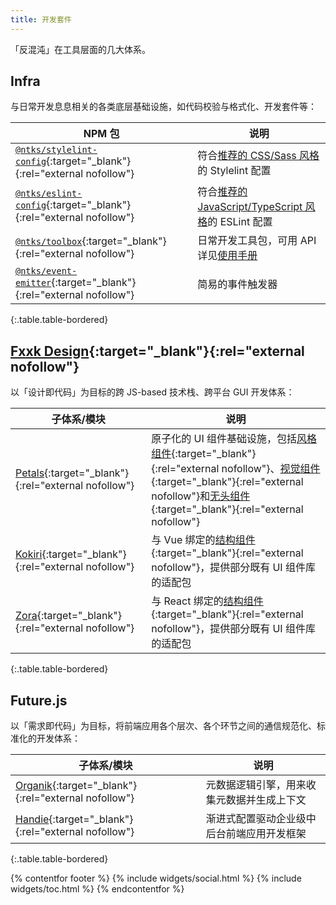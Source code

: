 ```yaml
---
title: 开发套件
---
```


「反混沌」在工具层面的几大体系。

## Infra

与日常开发息息相关的各类底层基础设施，如代码校验与格式化、开发套件等：

| NPM 包 | 说明 |
| --- | --- |
| [`@ntks/stylelint-config`](https://www.npmjs.com/package/@ntks/stylelint-config){:target="_blank"}{:rel="external nofollow"} | 符合[推荐的 CSS/Sass 风格](/guides/coding-style/html-and-css/)的 Stylelint 配置 |
| [`@ntks/eslint-config`](https://www.npmjs.com/package/@ntks/eslint-config){:target="_blank"}{:rel="external nofollow"} | 符合[推荐的 JavaScript/TypeScript 风格](/guides/coding-style/javascript/)的 ESLint 配置 |
| [`@ntks/toolbox`](https://www.npmjs.com/package/@ntks/toolbox){:target="_blank"}{:rel="external nofollow"} | 日常开发工具包，可用 API 详见[使用手册](/projects/toolbox/) |
| [`@ntks/event-emitter`](https://www.npmjs.com/package/@ntks/event-emitter){:target="_blank"}{:rel="external nofollow"} | 简易的事件触发器 |
{:.table.table-bordered}

## [Fxxk Design](https://fxxk.design/){:target="_blank"}{:rel="external nofollow"}

以「设计即代码」为目标的跨 JS-based 技术栈、跨平台 GUI 开发体系：

| 子体系/模块 | 说明 |
| --- | --- |
| [Petals](https://petals.fxxk.design/){:target="_blank"}{:rel="external nofollow"} | 原子化的 UI 组件基础设施，包括[风格组件](https://ourai.ws/posts/the-system-of-frontend-ui-components/#section-1){:target="_blank"}{:rel="external nofollow"}、[视觉组件](https://ourai.ws/posts/the-system-of-frontend-ui-components/#section-2){:target="_blank"}{:rel="external nofollow"}和[无头组件](https://ourai.ws/posts/the-system-of-frontend-ui-components/#section-3){:target="_blank"}{:rel="external nofollow"} |
| [Kokiri](https://github.com/kokiri-ui){:target="_blank"}{:rel="external nofollow"} | 与 Vue 绑定的[结构组件](https://ourai.ws/posts/the-system-of-frontend-ui-components/#section-4){:target="_blank"}{:rel="external nofollow"}，提供部分既有 UI 组件库的适配包 |
| [Zora](https://github.com/zora-ui){:target="_blank"}{:rel="external nofollow"} | 与 React 绑定的[结构组件](https://ourai.ws/posts/the-system-of-frontend-ui-components/#section-4){:target="_blank"}{:rel="external nofollow"}，提供部分既有 UI 组件库的适配包 |
{:.table.table-bordered}

## Future.js

以「需求即代码」为目标，将前端应用各个层次、各个环节之间的通信规范化、标准化的开发体系：

| 子体系/模块 | 说明 |
| --- | --- |
| [Organik](https://github.com/ourai/organik){:target="_blank"}{:rel="external nofollow"} | 元数据逻辑引擎，用来收集元数据并生成上下文 |
| [Handie](https://www.yuque.com/handie){:target="_blank"}{:rel="external nofollow"} | 渐进式配置驱动企业级中后台前端应用开发框架 |
{:.table.table-bordered}

{% contentfor footer %}
  {% include widgets/social.html %}
  {% include widgets/toc.html %}
{% endcontentfor %}
